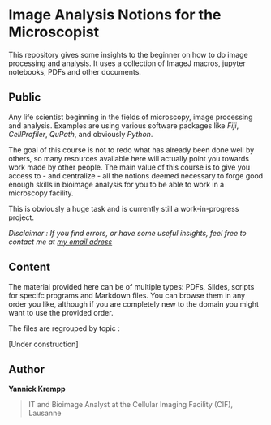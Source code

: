 # Image Analysis Notions for the Microscopist
 
This repository gives some insights to the beginner on how to do image processing and analysis.  It uses a collection of ImageJ macros, jupyter notebooks, PDFs and other documents.


## Public

Any life scientist beginning in the fields of microscopy, image processing and analysis. Examples are using various software packages like *Fiji*, *CellProfiler*, *QuPath*, and obviously *Python*.

The goal of this course is not to redo what has already been done well by others, so many resources available here will actually point you towards work made by other people. The main value of this course is to give you access to - and centralize - all the notions deemed necessary to forge good enough skills in bioimage analysis for you to be able to work in a microscopy facility. 

This is obviously a huge task and is currently still a work-in-progress project.

*Disclaimer : If you find errors, or have some useful insights, feel free to contact me at [my email adress](mailto:yannick.krempp@unil.ch)*


## Content

The material provided here can be of multiple types: PDFs, Sildes, scripts for specifc programs and Markdown files. You can browse them in any order you like, although if you are completely new to the domain you might want to use the provided order.

The files are regrouped by topic :

[Under construction]


## Author

**Yannick Krempp**
> IT and Bioimage Analyst at the Cellular Imaging Facility (CIF), Lausanne

